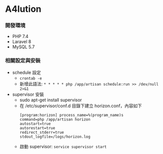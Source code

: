 # A4lution

### 開發環境

- PHP 7.4
- Laravel 8
- MySQL 5.7

###  相關設定與安裝
- schedule 設定
    - ```crontab -e```
    - 新增此語法: ```* * * * * php /app/artisan schedule:run >> /dev/null 2>&1```
- supervisor 安裝
    - sudo apt-get install supervisor
    - 在 /etc/supervisor/conf.d 目錄下建立 horizon.conf，內容如下
        ```
        [program:horizon] process_name=%(program_name)s
        command=php /app/artisan horizon
        autostart=true
        autorestart=true
        redirect_stderr=true
        stdout_logfile=/logs/horizon.log
        ```
    - 啟動 supervisor: ```service supervisor start```
